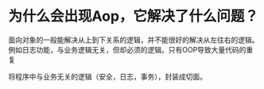 # 为什么会出现Aop，它解决了什么问题？
面向对象的一般能解决从上到下关系的逻辑，并不能很好的解决从左往右的逻辑。
例如日志功能，与业务逻辑无关，但却必须的逻辑。只有OOP导致大量代码的重复

将程序中与业务无关的逻辑（安全，日志，事务），封装成切面。

